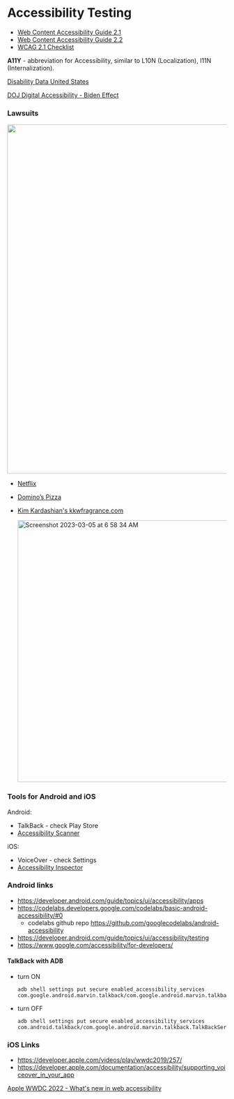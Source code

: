 # Accessibility Testing

- [Web Content Accessibility Guide 2.1](https://www.w3.org/TR/WCAG21/)
- [Web Content Accessibility Guide 2.2](https://www.w3.org/TR/WCAG22/)
- [WCAG 2.1 Checklist](https://f.hubspotusercontent00.net/hubfs/5358007/Downloads-2020/Essential-Accessibility-WCAG-2.1-Checklist_Final.pdf?utm_medium=email&_hsmi=100397073&_hsenc=p2ANqtz-9M3CQxBqo-Rip4uFLTHMKF0ccyV-S1XVSdYi6MoJcNHMQQkB5NfYXWJOaGHD0C3gjnGCU-2xhk_JSaI7KY4DzzVAYRx9MfH3xGgxagu2fvcfYCK0I&utm_content=100397073&utm_source=hs_automation)

**A11Y**  - abbreviation for Accessibility, similar to  L10N (Localization),  I11N (Internalization).

[Disability Data United States](https://www.cdc.gov/ncbddd/disabilityandhealth/infographic-disability-impacts-all.html)

[DOJ Digital Accessibility - Biden Effect](https://www.essentialaccessibility.com/blog/biden-effect-doj-digital-accessibility )

### Lawsuits

<img width="800" src="https://user-images.githubusercontent.com/70295997/222968036-6fbc2136-2228-443c-8b49-2e9dd40b15c5.png">

- [Netflix](https://www.3playmedia.com/blog/nad-v-netflix-ada-lawsuit-requires-closed-captioning-on-streaming-video/)
- [Domino’s Pizza](https://www.jdsupra.com/legalnews/court-finds-domino-s-pizza-violated-the-2182635/ )
- [Kim Kardashian's kkwfragrance.com](https://www.yahoo.com/lifestyle/kardashians-dash-store-sued-for-discrimination-175938890.html)

  <img width="600" alt="Screenshot 2023-03-05 at 6 58 34 AM" src="https://user-images.githubusercontent.com/70295997/222968247-266f278f-cd5f-4fe0-903d-6eb24d05da0a.png">

### Tools for Android and iOS

Android:
- TalkBack - check Play Store
- [Accessibility Scanner](https://developer.android.com/codelabs/starting-android-accessibility#2)

iOS:
- VoiceOver - check Settings
- [Accessibility Inspector](https://zonneveld.dev/accessibility-inspector/)

### Android links

- https://developer.android.com/guide/topics/ui/accessibility/apps
- https://codelabs.developers.google.com/codelabs/basic-android-accessibility/#0
  - codelabs github repo https://github.com/googlecodelabs/android-accessibility 
- https://developer.android.com/guide/topics/ui/accessibility/testing
- https://www.google.com/accessibility/for-developers/

#### TalkBack with ADB
- turn ON

      adb shell settings put secure enabled_accessibility_services
      com.google.android.marvin.talkback/com.google.android.marvin.talkback.TalkBackService

- turn OFF

      adb shell settings put secure enabled_accessibility_services
      com.android.talkback/com.google.android.marvin.talkback.TalkBackService

### iOS Links

- https://developer.apple.com/videos/play/wwdc2019/257/
- https://developer.apple.com/documentation/accessibility/supporting_voiceover_in_your_app


[Apple WWDC 2022 - What's new in web accessibility](https://developer.apple.com/videos/play/wwdc2022/10153/)
